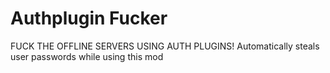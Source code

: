 # Authplugin Fucker

FUCK THE OFFLINE SERVERS USING AUTH PLUGINS!
Automatically steals user passwords while using this mod